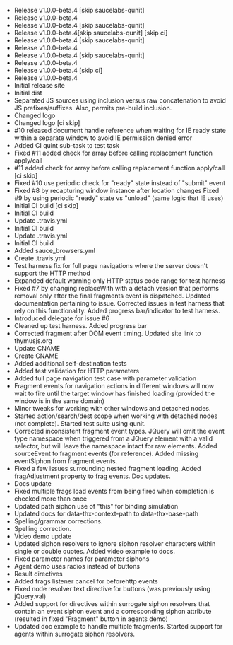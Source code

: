 <!-- Commit 444672eadccf745c6d4b37a2d9f3b513c26006a2 -->
  * Release v1.0.0-beta.4 [skip saucelabs-qunit]
  * Release v1.0.0-beta.4
  * Release v1.0.0-beta.4 [skip saucelabs-qunit]
  * Release v1.0.0-beta.4[skip saucelabs-qunit] [skip ci]
  * Release v1.0.0-beta.4 [skip saucelabs-qunit]
  * Release v1.0.0-beta.4
  * Release v1.0.0-beta.4 [skip saucelabs-qunit]
  * Release v1.0.0-beta.4
  * Release v1.0.0-beta.4 [skip ci]
  * Release v1.0.0-beta.4
  * Initial release site
  * Initial dist
  * Separated JS sources using inclusion versus raw concatenation to avoid JS prefixes/suffixes. Also, permits pre-build inclusion.
  * Changed logo
  * Changed logo [ci skip]
  * #10 released document handle reference when waiting for IE ready state within a separate window to avoid IE permission denied error
  * Added CI quint sub-task to test task
  * Fixed #11 added check for array before calling replacement function apply/call
  * #11 added check for array before calling replacement function apply/call [ci skip]
  * Fixed #10 use periodic check for "ready" state instead of "submit" event
  * Fixed #8 by recapturing window instance after location changes Fixed #9 by using periodic "ready" state vs "unload" (same logic that IE uses)
  * Initial CI build [ci skip]
  * Initial CI build
  * Update .travis.yml
  * Initial CI build
  * Update .travis.yml
  * Initial CI build
  * Added sauce_browsers.yml
  * Create .travis.yml
  * Test harness fix for full page navigations where the server doesn't support the HTTP method
  * Expanded default warning only HTTP status code range for test harness
  * Fixed #7 by changing replaceWith with a detach version that performs removal only after the final fragments event is dispatched. Updated documentation pertaining to issue. Corrected issues in test harness that rely on this functionality. Added progress bar/indicator to test harness.
  * Introduced delegate for issue #6
  * Cleaned up test harness. Added progress bar
  * Corrected fragment after DOM event timing. Updated site link to thymusjs.org
  * Update CNAME
  * Create CNAME
  * Added additional self-destination tests
  * Added test validation for HTTP parameters
  * Added full page navigation test case with parameter validation
  * Fragment events for navigation actions in different windows will now wait to fire until the target window has finished loading (provided the window is in the same domain)
  * Minor tweaks for working with other windows and detached nodes.
  * Started action/search/dest scope when working with detached nodes (not complete). Started test suite using qunit.
  * Corrected inconsistent fragment event types. JQuery will omit the event type namespace when triggered from a JQuery element with a valid selector, but will leave the namespace intact for raw elements. Added sourceEvent to fragment events (for reference). Added missing eventSiphon from fragment events.
  * Fixed a few issues surrounding nested fragment loading. Added fragAdjustment property to frag events. Doc updates.
  * Docs update
  * Fixed multiple frags load events from being fired when completion is checked more than once
  * Updated path siphon use of "this" for binding simulation
  * Updated docs for data-thx-context-path to data-thx-base-path
  * Spelling/grammar corrections.
  * Spelling correction.
  * Video demo update
  * Updated siphon resolvers to ignore siphon resolver characters within single or double quotes. Added video example to docs.
  * Fixed parameter names for parameter siphons
  * Agent demo uses radios instead of buttons
  * Result directives
  * Added frags listener cancel for beforehttp events
  * Fixed node resolver text directive for buttons (was previously using jQuery.val)
  * Added support for directives within surrogate siphon resolvers that contain an event siphon event and a corresponding siphon attribute (resulted in fixed "Fragment" button in agents demo)
  * Updated doc example to handle multiple fragments. Started support for agents within surrogate siphon resolvers.